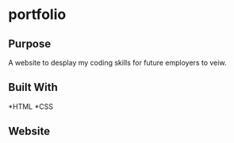 # portfolio

## Purpose
A website to desplay my coding skills for future employers to veiw.

## Built With
*HTML
*CSS

## Website
